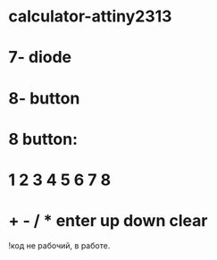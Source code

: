 # calculator-attiny2313
# 7- diode
# 8- button

# 8 button:
# 1   2    3    4      5      6      7       8
# +   -    /    *    enter    up    down    clear

!код не рабочий, в работе.

